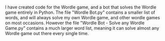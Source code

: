 I have created code for the Wordle game, and a bot that solves the Wordle game entirely in Python.
The file "Wordle Bot.py" contains a smaller list of words, and will always solve my own Wordle game, and other wordle games on most occasions.
However the file "Wordle Bot - Solve any Wordle Game.py" contains a much larger word list, meaning it can solve almost any Wordle game out there every single time.
